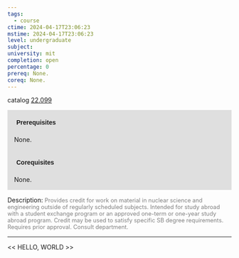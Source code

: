 ```yaml
---
tags:
  - course
ctime: 2024-04-17T23:06:23
mstime: 2024-04-17T23:06:23
level: undergraduate
subject: 
university: mit
completion: open
percentage: 0
prereq: None.
coreq: None.
---
```


catalog [22.099](http://student.mit.edu/catalog/m22a.html#22.099)

<span style="display: block; padding: 15px; background-color: rgb(100, 100, 100, 0.2);"><font id="m_prereq2743_0" style="display: block; font-family: Arial, sans-serif; font-weight: bold; padding: 5px">Prerequisites</font><br><span id="prereq2743_0">None.</span></span>
<span style="display: block; padding: 15px; background-color: rgb(100, 100, 100, 0.2);"><font id="m_coreq2743_0" style="display: block; font-family: Arial, sans-serif; font-weight: bold; padding: 5px">Corequisites</font><br><span id="coreq2743_0">None.</span></span>

<font style="">Description:</font>
<font style="color: grey; font-size: 0.8rem;">Provides credit for work on material in nuclear science and engineering outside of regularly scheduled subjects. Intended for study abroad with a student exchange program or an approved one-term or one-year study abroad program. Credit may be used to satisfy specific SB degree requirements. Requires prior approval. Consult department.</font>



---

<< HELLO, WORLD >>
